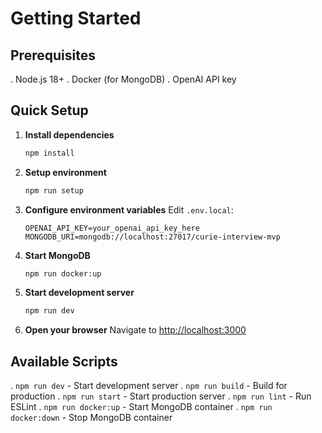 # Getting Started

## Prerequisites

. Node.js 18+
. Docker (for MongoDB)
. OpenAI API key

## Quick Setup

1. **Install dependencies**

   ```bash
   npm install
   ```

2. **Setup environment**

   ```bash
   npm run setup
   ```

3. **Configure environment variables**
   Edit `.env.local`:

   ```env
   OPENAI_API_KEY=your_openai_api_key_here
   MONGODB_URI=mongodb://localhost:27017/curie-interview-mvp
   ```

4. **Start MongoDB**

   ```bash
   npm run docker:up
   ```

5. **Start development server**

   ```bash
   npm run dev
   ```

6. **Open your browser**
   Navigate to [http://localhost:3000](http://localhost:3000)

## Available Scripts

. `npm run dev` - Start development server
. `npm run build` - Build for production
. `npm run start` - Start production server
. `npm run lint` - Run ESLint
. `npm run docker:up` - Start MongoDB container
. `npm run docker:down` - Stop MongoDB container
